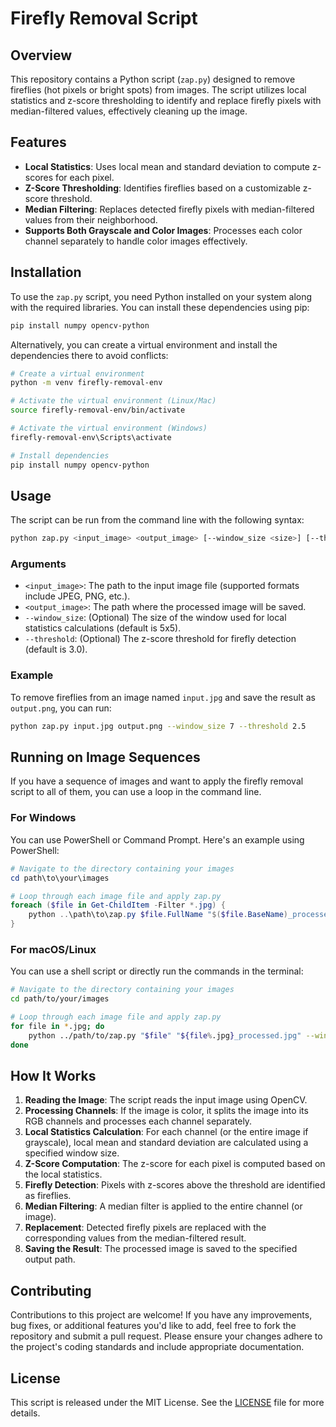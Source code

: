 # Firefly Removal Script

## Overview

This repository contains a Python script (`zap.py`) designed to remove fireflies (hot pixels or bright spots) from images. The script utilizes local statistics and z-score thresholding to identify and replace firefly pixels with median-filtered values, effectively cleaning up the image.

## Features

- **Local Statistics**: Uses local mean and standard deviation to compute z-scores for each pixel.
- **Z-Score Thresholding**: Identifies fireflies based on a customizable z-score threshold.
- **Median Filtering**: Replaces detected firefly pixels with median-filtered values from their neighborhood.
- **Supports Both Grayscale and Color Images**: Processes each color channel separately to handle color images effectively.

## Installation

To use the `zap.py` script, you need Python installed on your system along with the required libraries. You can install these dependencies using pip:

```bash
pip install numpy opencv-python
```

Alternatively, you can create a virtual environment and install the dependencies there to avoid conflicts:

```bash
# Create a virtual environment
python -m venv firefly-removal-env

# Activate the virtual environment (Linux/Mac)
source firefly-removal-env/bin/activate

# Activate the virtual environment (Windows)
firefly-removal-env\Scripts\activate

# Install dependencies
pip install numpy opencv-python
```

## Usage

The script can be run from the command line with the following syntax:

```bash
python zap.py <input_image> <output_image> [--window_size <size>] [--threshold <value>]
```

### Arguments

- `<input_image>`: The path to the input image file (supported formats include JPEG, PNG, etc.).
- `<output_image>`: The path where the processed image will be saved.
- `--window_size`: (Optional) The size of the window used for local statistics calculations (default is 5x5).
- `--threshold`: (Optional) The z-score threshold for firefly detection (default is 3.0).

### Example

To remove fireflies from an image named `input.jpg` and save the result as `output.png`, you can run:

```bash
python zap.py input.jpg output.png --window_size 7 --threshold 2.5
```

## Running on Image Sequences

If you have a sequence of images and want to apply the firefly removal script to all of them, you can use a loop in the command line.

### For Windows

You can use PowerShell or Command Prompt. Here's an example using PowerShell:

```powershell
# Navigate to the directory containing your images
cd path\to\your\images

# Loop through each image file and apply zap.py
foreach ($file in Get-ChildItem -Filter *.jpg) {
    python ..\path\to\zap.py $file.FullName "$($file.BaseName)_processed.jpg" --window_size 7 --threshold 2.5
}
```

### For macOS/Linux

You can use a shell script or directly run the commands in the terminal:

```bash
# Navigate to the directory containing your images
cd path/to/your/images

# Loop through each image file and apply zap.py
for file in *.jpg; do
    python ../path/to/zap.py "$file" "${file%.jpg}_processed.jpg" --window_size 7 --threshold 2.5
done
```

## How It Works

1. **Reading the Image**: The script reads the input image using OpenCV.
2. **Processing Channels**: If the image is color, it splits the image into its RGB channels and processes each channel separately.
3. **Local Statistics Calculation**: For each channel (or the entire image if grayscale), local mean and standard deviation are calculated using a specified window size.
4. **Z-Score Computation**: The z-score for each pixel is computed based on the local statistics.
5. **Firefly Detection**: Pixels with z-scores above the threshold are identified as fireflies.
6. **Median Filtering**: A median filter is applied to the entire channel (or image).
7. **Replacement**: Detected firefly pixels are replaced with the corresponding values from the median-filtered result.
8. **Saving the Result**: The processed image is saved to the specified output path.

## Contributing

Contributions to this project are welcome! If you have any improvements, bug fixes, or additional features you'd like to add, feel free to fork the repository and submit a pull request. Please ensure your changes adhere to the project's coding standards and include appropriate documentation.

## License

This script is released under the MIT License. See the [LICENSE](LICENSE) file for more details.